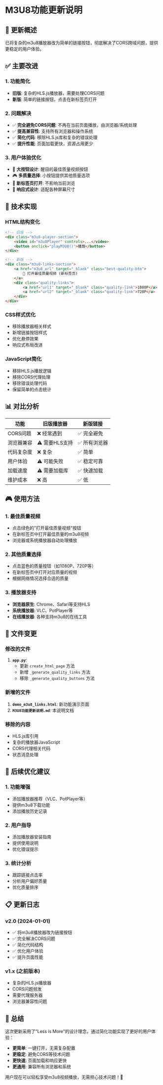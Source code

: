 # M3U8功能更新说明

## 🎯 更新概述

已将复杂的m3u8播放器改为简单的链接按钮，彻底解决了CORS跨域问题，提供更稳定的用户体验。

## ✅ 主要改进

### 1. 功能简化
- **旧版**: 复杂的HLS.js播放器，需要处理CORS问题
- **新版**: 简单的链接按钮，点击在新标签页打开

### 2. 问题解决
- ✅ **完全避免CORS问题**: 不再在当前页面播放，由浏览器/系统处理
- ✅ **提高兼容性**: 支持所有浏览器和操作系统
- ✅ **简化代码**: 移除HLS.js库和复杂的错误处理
- ✅ **提升性能**: 页面加载更快，资源占用更少

### 3. 用户体验优化
- 🎯 **大按钮设计**: 醒目的最佳质量视频按钮
- 🎮 **多质量选择**: 小按钮提供其他质量选项
- 🚀 **新标签页打开**: 不影响当前浏览
- 📱 **响应式设计**: 适配各种屏幕尺寸

## 🔧 技术实现

### HTML结构变化
```html
<!-- 旧版 -->
<div class="m3u8-player-section">
    <video id="m3u8Player" controls>...</video>
    <button onclick="playM3U8()">播放</button>
</div>

<!-- 新版 -->
<div class="m3u8-links-section">
    <a href="m3u8_url" target="_blank" class="best-quality-btn">
        🎯 打开最佳质量视频 (新标签页)
    </a>
    <div class="quality-links">
        <a href="url1" target="_blank" class="quality-link">1080P</a>
        <a href="url2" target="_blank" class="quality-link">720P</a>
    </div>
</div>
```

### CSS样式优化
- 移除播放器相关样式
- 新增链接按钮样式
- 优化悬停效果
- 响应式布局改进

### JavaScript简化
- 移除HLS.js播放逻辑
- 移除CORS代理处理
- 移除错误处理代码
- 保留简单的点击统计

## 📊 对比分析

| 功能 | 旧版播放器 | 新版链接 |
|------|------------|----------|
| CORS问题 | ❌ 经常遇到 | ✅ 完全避免 |
| 浏览器兼容 | ⚠️ 需要HLS支持 | ✅ 所有浏览器 |
| 代码复杂度 | ❌ 复杂 | ✅ 简单 |
| 用户体验 | ⚠️ 可能失败 | ✅ 稳定可靠 |
| 加载速度 | ⚠️ 需要加载库 | ✅ 快速加载 |
| 维护成本 | ❌ 高 | ✅ 低 |

## 🎮 使用方法

### 1. 最佳质量视频
- 点击绿色的"打开最佳质量视频"按钮
- 在新标签页中打开最佳质量的m3u8视频
- 浏览器或系统播放器自动处理播放

### 2. 其他质量选择
- 点击蓝色的质量按钮（如1080P、720P等）
- 在新标签页中打开对应质量的视频
- 根据网络情况选择合适的质量

### 3. 播放器支持
- **浏览器原生**: Chrome、Safari等支持HLS
- **系统播放器**: VLC、PotPlayer等
- **在线播放器**: 各种支持m3u8的在线工具

## 📁 文件变更

### 修改的文件
1. **`app.py`**: 
   - 更新 `create_html_page` 方法
   - 新增 `_generate_quality_links` 方法
   - 移除 `_generate_quality_buttons` 方法

### 新增的文件
1. **`demo_m3u8_links.html`**: 新功能演示页面
2. **`M3U8功能更新说明.md`**: 本说明文档

### 移除的内容
- HLS.js库引用
- 复杂的播放器JavaScript
- CORS代理相关代码
- 状态消息处理

## 🚀 后续优化建议

### 1. 功能增强
- 添加播放器推荐（VLC、PotPlayer等）
- 提供m3u8下载功能
- 添加播放历史记录

### 2. 用户指导
- 添加播放器安装指南
- 提供使用说明
- 优化错误提示

### 3. 统计分析
- 跟踪链接点击率
- 分析用户偏好质量
- 优化质量排序

## 📋 更新日志

### v2.0 (2024-01-01)
- ✅ 将m3u8播放器改为链接按钮
- ✅ 完全解决CORS问题
- ✅ 简化代码结构
- ✅ 优化用户体验
- ✅ 提升页面性能

### v1.x (之前版本)
- 复杂的HLS.js播放器
- CORS问题频发
- 需要代理服务器
- 浏览器兼容性问题

## 🎉 总结

这次更新采用了"Less is More"的设计理念，通过简化功能实现了更好的用户体验：

- **更简单**: 一键打开，无需复杂配置
- **更稳定**: 避免CORS等技术问题
- **更快速**: 页面加载和响应更快
- **更通用**: 兼容所有浏览器和系统

用户现在可以轻松享受m3u8视频播放，无需担心技术问题！🎯 